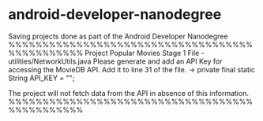 # android-developer-nanodegree
Saving projects done as part of the Android Developer Nanodegree
%%%%%%%%%%%%%%%%%%%%%%%%%%%%%%%%%%%%%%%%%%%%%%%
Project Popular Movies Stage 1
File - utilities/NetworkUtils.java 
Please generate and add an API Key for accessing the MovieDB API.
Add it to line 31 of the file. -> private final static String API_KEY = "";

The project will not fetch data from the API in absence of this information.
%%%%%%%%%%%%%%%%%%%%%%%%%%%%%%%%%%%%%%%%%%%%%%%
